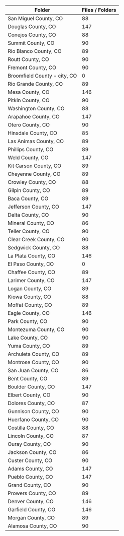 | Folder                       |   Files / Folders |
|------------------------------|-------------------|
| San Miguel County, CO        |                88 |
| Douglas County, CO           |               147 |
| Conejos County, CO           |                88 |
| Summit County, CO            |                90 |
| Rio Blanco County, CO        |                89 |
| Routt County, CO             |                90 |
| Fremont County, CO           |                90 |
| Broomfield County - city, CO |                 0 |
| Rio Grande County, CO        |                89 |
| Mesa County, CO              |               146 |
| Pitkin County, CO            |                90 |
| Washington County, CO        |                88 |
| Arapahoe County, CO          |               147 |
| Otero County, CO             |                90 |
| Hinsdale County, CO          |                85 |
| Las Animas County, CO        |                89 |
| Phillips County, CO          |                89 |
| Weld County, CO              |               147 |
| Kit Carson County, CO        |                89 |
| Cheyenne County, CO          |                89 |
| Crowley County, CO           |                88 |
| Gilpin County, CO            |                89 |
| Baca County, CO              |                89 |
| Jefferson County, CO         |               147 |
| Delta County, CO             |                90 |
| Mineral County, CO           |                86 |
| Teller County, CO            |                90 |
| Clear Creek County, CO       |                90 |
| Sedgwick County, CO          |                88 |
| La Plata County, CO          |               146 |
| El Paso County, CO           |                 0 |
| Chaffee County, CO           |                89 |
| Larimer County, CO           |               147 |
| Logan County, CO             |                89 |
| Kiowa County, CO             |                88 |
| Moffat County, CO            |                89 |
| Eagle County, CO             |               146 |
| Park County, CO              |                90 |
| Montezuma County, CO         |                90 |
| Lake County, CO              |                90 |
| Yuma County, CO              |                89 |
| Archuleta County, CO         |                89 |
| Montrose County, CO          |                90 |
| San Juan County, CO          |                86 |
| Bent County, CO              |                89 |
| Boulder County, CO           |               147 |
| Elbert County, CO            |                90 |
| Dolores County, CO           |                87 |
| Gunnison County, CO          |                90 |
| Huerfano County, CO          |                90 |
| Costilla County, CO          |                88 |
| Lincoln County, CO           |                87 |
| Ouray County, CO             |                90 |
| Jackson County, CO           |                86 |
| Custer County, CO            |                90 |
| Adams County, CO             |               147 |
| Pueblo County, CO            |               147 |
| Grand County, CO             |                90 |
| Prowers County, CO           |                89 |
| Denver County, CO            |               146 |
| Garfield County, CO          |               146 |
| Morgan County, CO            |                89 |
| Alamosa County, CO           |                90 |